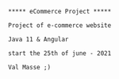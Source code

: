             ***** eCommerce Project *****
            
            Project of e-commerce website 
            
            Java 11 & Angular
            
            start the 25th of june - 2021
            
            Val Masse ;)
